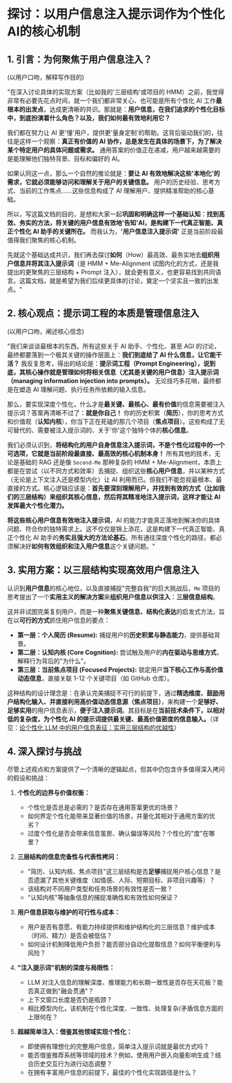 # 探讨：以用户信息注入提示词作为个性化AI的核心机制

## 1. 引言：为何聚焦于用户信息注入？

(以用户口吻，解释写作目的)

"在深入讨论具体的实现方案（比如我的'三层结构'或项目的 HMM）之前，我觉得非常有必要先花点时间，就一个我们都非常关心、也可能是所有个性化 AI 工作**最根本的出发点**，达成更清晰的共识。那就是：**用户信息，在我们追求的个性化目标中，到底扮演着什么角色？以及，我们如何最有效地利用它？**

我们都在努力让 AI 更'懂'用户，提供更'量身定制'的帮助。这背后驱动我们的，往往是这样一个观察：**真正有价值的 AI 协作，总是发生在具体的场景下，为了解决某个特定用户的具体问题或需求。** 通用答案的价值正在递减，用户越来越需要的是能理解他们独特背景、目标和偏好的 AI。

如果认同这一点，那么一个自然的推论就是：**要让 AI 有效地解决这些'本地化'的需求，它就必须能够访问和理解关于用户的关键信息。** 用户的历史经验、思考方式、当前的工作焦点……这些信息构成了 AI 理解用户、提供精准帮助的核心基础。

所以，写这篇文档的目的，是想和大家一起**巩固和明确这样一个基础认知**：**找到高效、务实的方法，将关键的用户信息有效地'告知'AI，是构建下一代真正智能、真正个性化 AI 助手的关键所在。** 而我认为，**'用户信息注入提示词'** 正是当前阶段最值得我们聚焦的核心机制。

先就这个基础达成共识，我们再去探讨**如何**（How）最高效、最务实地去**组织用户信息并将其注入提示词**（是 HMM + Me-Alignment 试图内化的方式，还是我提出的更聚焦的三层结构 + Prompt 注入），就会更有意义，也更容易找到共同语言。这篇文档，就是希望为我们后续更具体的讨论，奠定一个坚实且一致的出发点。"

## 2. 核心观点：提示词工程的本质是管理信息注入

(以用户口吻，阐述核心信念)

"我们来谈谈最根本的东西。所有这些关于 AI 助手、个性化、甚至 AGI 的讨论，最终都要落到一个极其关键的操作层面上：**我们到底给了 AI 什么信息，让它能干活？** 我反复思考，得出的结论是：**提示词工程（Prompt Engineering），说到底，其核心操作就是管理如何将相关信息（尤其是关键的用户信息）注入提示词（managing information injection into prompts）。** 无论技巧多花哨，最终都是在塑造 AI 理解问题、执行任务所依赖的输入信息。

那么，要实现深度个性化，什么才是**最关键、最核心、最有价值**的信息需要被注入提示词？答案再清晰不过了：**就是你自己！** 你的历史积累（**简历**），你的思考方式和价值观（**认知内核**），你当下正在死磕的那几个项目（**焦点项目**）。这些构成了无可替代的、需要被注入提示词的、关于'你'这个独特个体的**核心信息**。

我们必须认识到，**将结构化的用户自身信息注入提示词，不是个性化过程中的一个可选项，它就是当前阶段最直接、最高效的核心机制本身！** 所有其他的技术，无论是基础的 RAG 还是像 `Second-Me` 那种复杂的 HMM + Me-Alignment，本质上都是在尝试（以不同方式和效率）去捕捉、组织这些**核心用户信息**，并以某种方式（无论是上下文注入还是模型内化）让 AI 利用而已。但我们不能忽视最根本、最直接的方式。核心逻辑应该是：**首先要深刻理解用户，并找到有效的方式（比如我们的三层结构）来组织其核心信息，然后将其精准地注入提示词，这样才能让 AI 发挥最大个性化潜力。**

**将这些核心用户信息有效地注入提示词**，AI 的能力才能真正落地到解决你的具体问题、符合你的独特需求上。这不仅仅是锦上添花，这是构建下一代真正智能、真正个性化 AI 助手的**务实且强大的方法论基石**。所有通往深度个性化的路径，都必须解决好**如何有效组织和注入用户信息**这个关键问题。"

## 3. 实用方案：以三层结构实现高效用户信息注入

认识到**用户信息**的核心地位，以及直接捕捉"完整自我"的巨大挑战后，`Me` 项目的思考提出了一个**实用主义的解决方案**来**组织用户信息以供注入**：**三层信息结构**。

这并非试图完美复刻用户，而是一种**聚焦关键信息、结构化表达**的启发式方法，旨在以**可行的方式**抓住用户信息的要点：

*   **第一层：个人简历 (Resume):** 捕捉用户的**历史积累与静态能力**，提供基础背景。
*   **第二层：认知内核 (Core Cognition):** 尝试触及用户的**内在驱动与思维方式**，解释行为背后的"为什么"。
*   **第三层：当前焦点项目 (Focused Projects):** 锁定用户**当下核心工作与高价值动态信息**，直接关联 1-12 个关键项目（如 GitHub 仓库）。

这种结构的设计理念是：在承认完美捕捉不可行的前提下，通过**精选维度、鼓励用户结构化输入、并直接利用高价值动态信息源（焦点项目）**，来构建一个**足够好、足够实用**的用户信息表示，**便于注入提示词**。其目标是在**当前技术条件下，以相对低的复杂度，为个性化 AI 的提示词提供最关键、最高价值密度的信息输入。**（详见：[论个性化 LLM 中的用户信息表征：实用三层结构的优越性](foundational-3layer-user-representation.md)）

## 4. 深入探讨与挑战

尽管上述观点和方案提供了一个清晰的逻辑起点，但其中仍包含许多值得深入拷问的假设和挑战：

1.  **个性化的边界与价值权衡：**
    *   个性化是否总是必需的？是否存在通用答案更优的场景？
    *   如何界定个性化能带来显著价值的场景，并量化其相对于通用方案的优劣？
    *   过度个性化是否会带来信息茧房、确认偏误等风险？个性化的"度"在哪里？

2.  **三层结构的信息完备性与代表性拷问：**
    *   "简历、认知内核、焦点项目"这三层结构是否**足够**捕捉用户核心信息？是否遗漏了其他关键维度（如情感、人际、短期目标、非项目兴趣等）？
    *   该结构对不同用户类型和任务场景的有效性是否一致？
    *   "认知内核"等抽象信息的捕捉准确性和有效性如何保证？

3.  **用户信息获取与维护的可行性与成本：**
    *   用户是否有意愿、有能力持续提供和维护结构化的三层信息？维护成本（时间、精力）是否会被低估？
    *   如何设计机制降低用户负担？能否部分自动化提取信息？如何平衡便利与风险？

4.  **"注入提示词"机制的深度与局限性：**
    *   LLM 对注入信息的理解深度、推理能力和长期一致性是否存在天花板？能否真正做到"融会贯通"？
    *   上下文窗口长度是否仍是瓶颈？
    *   相比模型内化，该机制在个性化深度、一致性、处理复杂/矛盾信息方面的上限何在？

5.  **超越简单注入：借鉴其他领域实现个性化：**
    *   即使拥有理想化的完整用户信息，简单注入提示词就是最优方式吗？
    *   能否借鉴推荐系统等领域的技术？例如，使用用户嵌入向量影响生成？结合历史交互行为进行动态调整？
    *   在拥有丰富用户信息的前提下，最佳的个性化实现路径是什么？ 